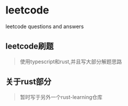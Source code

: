# leetcode

leetcode questions and answers

## leetcode刷题

> 使用typescript和rust,并且写大部分解题思路

## 关于rust部分

> 暂时写于另外一个rust-learning仓库
